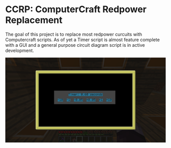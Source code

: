# CCRP: ComputerCraft Redpower Replacement #

The goal of this project is to replace most redpower curcuits with Computercraft scripts. As of yet a Timer script is almost feature complete with a GUI and a general purpose circuit diagram script is in active development.

![This is the GUI on an Advanced CC computer](timerSS.png "Timer Script")